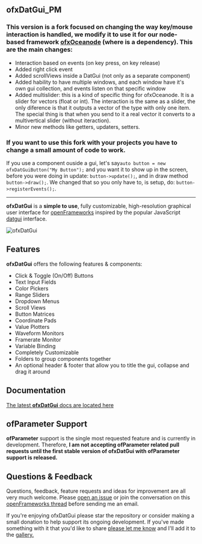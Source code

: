 ## ofxDatGui_PM

### This version is a fork focused on changing the way key/mouse interaction is handled, we modify it to use it for our node-based framework [ofxOceanode](https://github.com/PlaymodesStudio/ofxOceanode) (where is a dependency). This are the main changes:
* Interaction based on events (on key press, on key release)
* Added right click event
* Added scrollViews inside a DatGui (not only as a separate component)
* Added hability to have multiple windows, and each window have it's own gui collection, and events listen on that specific window
* Added multislider: this is a kind of specific thing for ofxOceanode. It is a slider for vectors (float or int). The interaction is the same as a slider, the only diference is that it outputs a vector of the type with only one item. The special thing is that when you send to it a real vector it converts to a multivertical slider (without iteraction).
* Minor new methods like getters, updaters, setters.


### If you want to use this fork with your projects you have to change a small amount of code to work.
If you use a component ouside a gui, let's say`auto button = new ofxDatGuiButton("My Button");` and you want it to show up in the screen, before you were doing in update: `button->update();`, and in draw method `button->draw();`. We changed that so you only have to, is setup, do: `button->registerEvents();`.


-----------------------------


**ofxDatGui** is a **simple to use**, fully customizable, high-resolution graphical user interface for [openFrameworks](http://openframeworks.cc/) inspired by the popular JavaScript [datgui](http://workshop.chromeexperiments.com/examples/gui/) interface.  

![ofxDatGui](http://braitsch.github.io/ofxDatGui/img/ofxdatgui_.png "ofxDatGui")

## Features

**ofxDatGui** offers the following features & components:

* Click & Toggle (On/Off) Buttons
* Text Input Fields
* Color Pickers
* Range Sliders
* Dropdown Menus
* Scroll Views
* Button Matrices
* Coordinate Pads
* Value Plotters
* Waveform Monitors
* Framerate Monitor
* Variable Binding
* Completely Customizable
* Folders to group components together
* An optional header & footer that allow you to title the gui, collapse and drag it around

## Documentation

[The latest **ofxDatGui** docs are located here](http://braitsch.github.io/ofxDatGui/)

## ofParameter Support

**ofParameter** support is the single most requested feature and is currently in development. Therefore, **I am not accepting ofParameter related pull requests until the first stable version of ofxDatGui with ofParameter support is released.**

## Questions & Feedback

Questions, feedback, feature requests and ideas for improvement are all very much welcome. Please [open an issue](https://github.com/braitsch/ofxDatGui/issues) or join the conversation on this [openFrameworks thread](https://forum.openframeworks.cc/t/ofxdatgui-a-new-user-interface-for-of/20553) before sending me an email.

If you're enjoying ofxDatGui please star the repository or consider making a small donation to help support its ongoing development. If you've made something with it that you'd like to share [please let me know](https://twitter.com/braitsch) and I'll add it to the [gallery.](http://braitsch.github.io/ofxDatGui/gallery.html)
